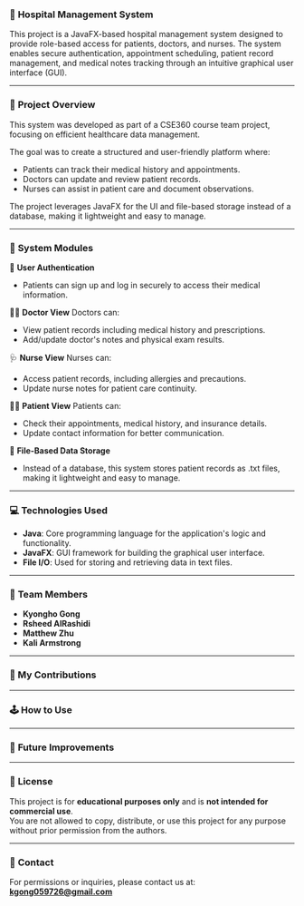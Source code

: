 ### 📑 **Hospital Management System**
This project is a JavaFX-based hospital management system designed to provide role-based access for patients, doctors, and nurses. The system enables secure authentication, appointment scheduling, patient record management, and medical notes tracking through an intuitive graphical user interface (GUI).

---


### 📝 **Project Overview**
This system was developed as part of a CSE360 course team project, focusing on efficient healthcare data management.

The goal was to create a structured and user-friendly platform where:

- Patients can track their medical history and appointments.
- Doctors can update and review patient records.
- Nurses can assist in patient care and document observations.

The project leverages JavaFX for the UI and file-based storage instead of a database, making it lightweight and easy to manage.

---


### 🏥 **System Modules**

🔑 **User Authentication**
- Patients can sign up and log in securely to access their medical information.

👩‍⚕️ **Doctor View**
Doctors can:
- View patient records including medical history and prescriptions.
- Add/update doctor's notes and physical exam results.

🩺 **Nurse View**
Nurses can:
- Access patient records, including allergies and precautions.
- Update nurse notes for patient care continuity.

🙍‍♂️ **Patient View**
Patients can:
- Check their appointments, medical history, and insurance details.
- Update contact information for better communication.

📄 **File-Based Data Storage**
- Instead of a database, this system stores patient records as .txt files, making it lightweight and easy to manage.


---


### 💻 Technologies Used
- **Java**: Core programming language for the application's logic and functionality.
- **JavaFX**: GUI framework for building the graphical user interface.
- **File I/O**: Used for storing and retrieving data in text files.

---


### 👥 **Team Members**
- **Kyongho Gong**
- **Rsheed AlRashidi**
- **Matthew Zhu**
- **Kali Armstrong**

---

### 👤 My Contributions


---


### 🕹️ **How to Use**


---


### 🚀 **Future Improvements**


---


### 📜 **License**
This project is for **educational purposes only** and is **not intended for commercial use**.  
You are not allowed to copy, distribute, or use this project for any purpose without prior permission from the authors.  

---


### 📧 **Contact**
For permissions or inquiries, please contact us at:   **kgong059726@gmail.com**

